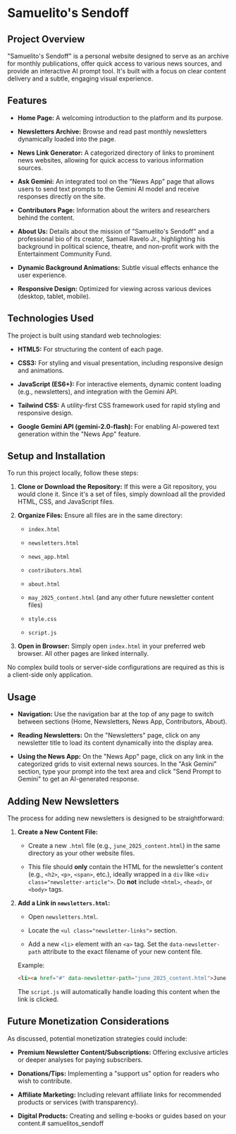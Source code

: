 # Samuelito's Sendoff

## Project Overview

"Samuelito's Sendoff" is a personal website designed to serve as an archive for monthly publications, offer quick access to various news sources, and provide an interactive AI prompt tool. It's built with a focus on clear content delivery and a subtle, engaging visual experience.

## Features

* **Home Page:** A welcoming introduction to the platform and its purpose.

* **Newsletters Archive:** Browse and read past monthly newsletters dynamically loaded into the page.

* **News Link Generator:** A categorized directory of links to prominent news websites, allowing for quick access to various information sources.

* **Ask Gemini:** An integrated tool on the "News App" page that allows users to send text prompts to the Gemini AI model and receive responses directly on the site.

* **Contributors Page:** Information about the writers and researchers behind the content.

* **About Us:** Details about the mission of "Samuelito's Sendoff" and a professional bio of its creator, Samuel Ravelo Jr., highlighting his background in political science, theatre, and non-profit work with the Entertainment Community Fund.

* **Dynamic Background Animations:** Subtle visual effects enhance the user experience.

* **Responsive Design:** Optimized for viewing across various devices (desktop, tablet, mobile).

## Technologies Used

The project is built using standard web technologies:

* **HTML5:** For structuring the content of each page.

* **CSS3:** For styling and visual presentation, including responsive design and animations.

* **JavaScript (ES6+):** For interactive elements, dynamic content loading (e.g., newsletters), and integration with the Gemini API.

* **Tailwind CSS:** A utility-first CSS framework used for rapid styling and responsive design.

* **Google Gemini API (gemini-2.0-flash):** For enabling AI-powered text generation within the "News App" feature.

## Setup and Installation

To run this project locally, follow these steps:

1.  **Clone or Download the Repository:** If this were a Git repository, you would clone it. Since it's a set of files, simply download all the provided HTML, CSS, and JavaScript files.

2.  **Organize Files:** Ensure all files are in the same directory:

    * `index.html`

    * `newsletters.html`

    * `news_app.html`

    * `contributors.html`

    * `about.html`

    * `may_2025_content.html` (and any other future newsletter content files)

    * `style.css`

    * `script.js`

3.  **Open in Browser:** Simply open `index.html` in your preferred web browser. All other pages are linked internally.

No complex build tools or server-side configurations are required as this is a client-side only application.

## Usage

* **Navigation:** Use the navigation bar at the top of any page to switch between sections (Home, Newsletters, News App, Contributors, About).

* **Reading Newsletters:** On the "Newsletters" page, click on any newsletter title to load its content dynamically into the display area.

* **Using the News App:** On the "News App" page, click on any link in the categorized grids to visit external news sources. In the "Ask Gemini" section, type your prompt into the text area and click "Send Prompt to Gemini" to get an AI-generated response.

## Adding New Newsletters

The process for adding new newsletters is designed to be straightforward:

1.  **Create a New Content File:**

    * Create a new `.html` file (e.g., `june_2025_content.html`) in the same directory as your other website files.

    * This file should **only** contain the HTML for the newsletter's content (e.g., `<h2>`, `<p>`, `<span>`, etc.), ideally wrapped in a `div` like `<div class="newsletter-article">`. Do **not** include `<html>`, `<head>`, or `<body>` tags.

2.  **Add a Link in `newsletters.html`:**

    * Open `newsletters.html`.

    * Locate the `<ul class="newsletter-links">` section.

    * Add a new `<li>` element with an `<a>` tag. Set the `data-newsletter-path` attribute to the exact filename of your new content file.

    Example:

    ```html
    <li><a href="#" data-newsletter-path="june_2025_content.html">June 2025: Your Latest Insights</a></li>
    ```

    The `script.js` will automatically handle loading this content when the link is clicked.

## Future Monetization Considerations

As discussed, potential monetization strategies could include:

* **Premium Newsletter Content/Subscriptions:** Offering exclusive articles or deeper analyses for paying subscribers.

* **Donations/Tips:** Implementing a "support us" option for readers who wish to contribute.

* **Affiliate Marketing:** Including relevant affiliate links for recommended products or services (with transparency).

* **Digital Products:** Creating and selling e-books or guides based on your content.# samuelitos_sendoff
